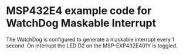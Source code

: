 # MSP432E4 example code for WatchDog Maskable Interrupt

The WatchDog is configured to generate a maskable interrupt every 1 second. On interrupt the LED D2 on the MSP-EXP432E401Y is toggled.